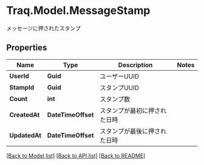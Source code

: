 # Traq.Model.MessageStamp
メッセージに押されたスタンプ

## Properties

Name | Type | Description | Notes
------------ | ------------- | ------------- | -------------
**UserId** | **Guid** | ユーザーUUID | 
**StampId** | **Guid** | スタンプUUID | 
**Count** | **int** | スタンプ数 | 
**CreatedAt** | **DateTimeOffset** | スタンプが最初に押された日時 | 
**UpdatedAt** | **DateTimeOffset** | スタンプが最後に押された日時 | 

[[Back to Model list]](../README.md#documentation-for-models) [[Back to API list]](../README.md#documentation-for-api-endpoints) [[Back to README]](../README.md)

